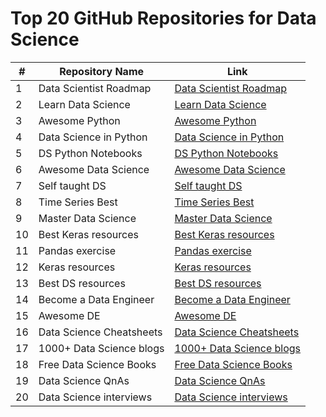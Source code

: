 # Top 20 GitHub Repositories for Data Science

| #   | Repository Name               | Link                                     |
| --- | ----------------------------- | ---------------------------------------- |
| 1   | Data Scientist Roadmap       | [Data Scientist Roadmap](https://github.com/MrMimic/data-scientist-roadmap) |
| 2   | Learn Data Science           | [Learn Data Science](https://github.com/nborwankar/LearnDataScience) |
| 3   | Awesome Python               | [Awesome Python](https://github.com/vinta/awesome-python) |
| 4   | Data Science in Python       | [Data Science in Python](https://github.com/r0f1/datascience) |
| 5   | DS Python Notebooks          | [DS Python Notebooks](https://github.com/donnemartin/data-science-ipython-notebooks) |
| 6   | Awesome Data Science         | [Awesome Data Science](https://github.com/academic/awesome-datascience) |
| 7   | Self taught DS               | [Self taught DS](https://github.com/ossu/data-science) |
| 8   | Time Series Best             | [Time Series Best](https://microsoft.github.io/forecasting/) |
| 9   | Master Data Science          | [Master Data Science](https://github.com/datasciencemasters/go) |
| 10  | Best Keras resources         | [Best Keras resources](https://github.com/fchollet/keras-resources) |
| 11  | Pandas exercise              | [Pandas exercise](https://github.com/guipsamora/pandas_exercises) |
| 12  | Keras resources              | [Keras resources](https://github.com/fchollet/keras-resources) |
| 13  | Best DS resources            | [Best DS resources](https://github.com/Mohitkr95/Best-Data-Science-Resources) |
| 14  | Become a Data Engineer       | [Become a Data Engineer](https://github.com/adilkhash/Data-Engineering-HowTo) |
| 15  | Awesome DE                   | [Awesome DE](https://github.com/igorbarinov/awesome-data-engineering) |
| 16  | Data Science Cheatsheets     | [Data Science Cheatsheets](https://github.com/FavioVazquez/ds-cheatsheets) |
| 17  | 1000+ Data Science blogs     | [1000+ Data Science blogs](https://github.com/rushter/data-science-blogs) |
| 18  | Free Data Science Books      | [Free Data Science Books](https://github.com/chaconnewu/free-data-science-books) |
| 19  | Data Science QnAs            | [Data Science QnAs](https://github.com/jayinai/data-science-question-answer) |
| 20  | Data Science interviews      | [Data Science interviews](https://github.com/alexeygrigorev/data-science-interviews) |

